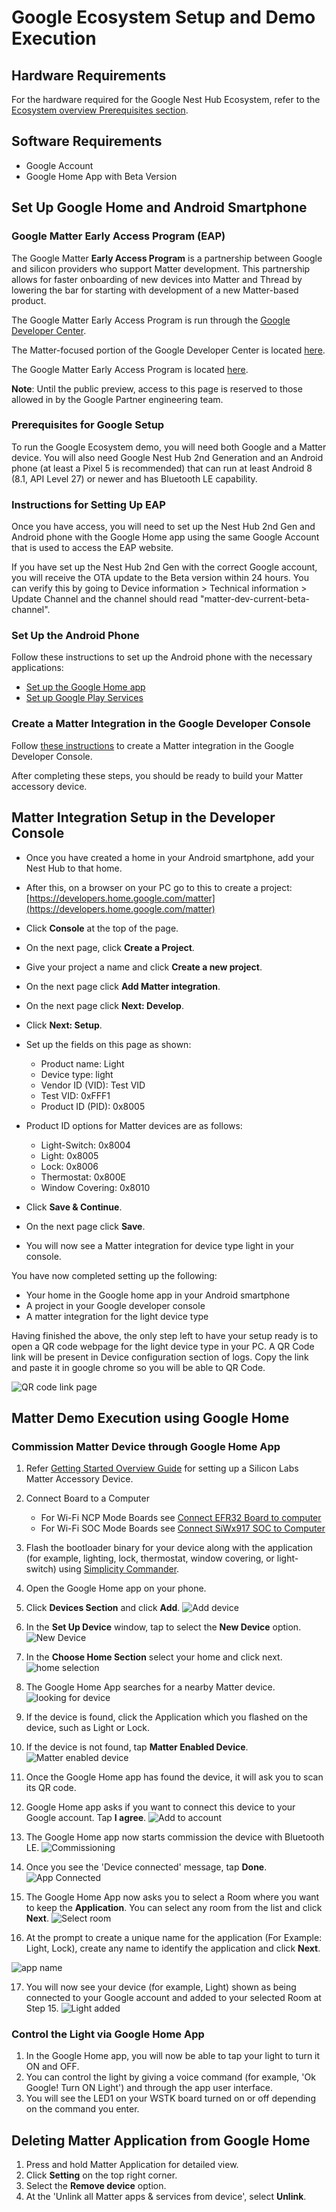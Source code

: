 # Google Ecosystem Setup and Demo Execution

## Hardware Requirements

For the hardware required for the Google Nest Hub Ecosystem, refer to the [Ecosystem overview Prerequisites section](./index#prerequisites).

## Software Requirements

- Google Account
- Google Home App with Beta Version

## Set Up Google Home and Android Smartphone

### Google Matter Early Access Program (EAP)

The Google Matter **Early Access Program** is a partnership between Google and silicon providers who support Matter development. This partnership allows for faster onboarding of new devices into Matter and Thread by lowering the bar for starting with development of a new Matter-based product.

The Google Matter Early Access Program is run through the [Google Developer Center](https://developers.home.google.com/).

The Matter-focused portion of the Google Developer Center is located [here](https://developers.home.google.com/matter).

The Google Matter Early Access Program is located [here](https://developers.home.google.com/matter/eap).

**Note**: Until the public preview, access to this page is reserved to those allowed in by the Google Partner engineering team.

### Prerequisites for Google Setup

To run the Google Ecosystem demo, you will need both Google and a Matter device. You will also need Google Nest Hub 2nd Generation and
an Android phone (at least a Pixel 5 is recommended) that can run at least Android 8 (8.1, API Level 27) or newer and has Bluetooth LE capability.

### Instructions for Setting Up EAP

Once you have access, you will need to set up the Nest Hub 2nd Gen and Android phone with the Google Home app using the same Google Account that is used to access the EAP website.

If you have set up the Nest Hub 2nd Gen with the correct Google account, you will receive the OTA update to the Beta version within 24 hours. You can verify this by going to Device information > Technical information > Update Channel and the channel should read "matter-dev-current-beta-channel".

### Set Up the Android Phone

Follow these instructions to set up the Android phone with the necessary applications:

- [Set up the Google Home app](https://developers.home.google.com/matter/eap/setup/home-app)
- [Set up Google Play Services](https://developers.home.google.com/matter/eap/setup/play-services)

### Create a Matter Integration in the Google Developer Console

Follow [these instructions](http://developers.home.google.com/matter/eap/project/create) to create a Matter integration in the Google Developer Console.

After completing these steps, you should be ready to build your Matter accessory device.

## Matter Integration Setup in the Developer Console

- Once you have created a home in your Android smartphone, add your Nest Hub to that home.
- After this, on a browser on your PC go to this to create a project:
  [https://developers.home.google.com/matter](https://developers.home.google.com/matter)
- Click **Console** at the top of the page.
- On the next page, click **Create a Project**.
- Give your project a name and click **Create a new project**.
- On the next page click **Add Matter integration**.
- On the next page click **Next: Develop**.
- Click **Next: Setup**.
- Set up the fields on this page as shown:
  - Product name: Light
  - Device type: light
  - Vendor ID (VID): Test VID
  - Test VID: 0xFFF1
  - Product ID (PID): 0x8005

- Product ID options for Matter devices are as follows:
  - Light-Switch: 0x8004
  - Light: 0x8005
  - Lock: 0x8006
  - Thermostat: 0x800E
  - Window Covering: 0x8010
- Click **Save & Continue**.
- On the next page click **Save**.
- You will now see a Matter integration for device type light in your console.

You have now completed setting up the following:

- Your home in the Google home app in your Android smartphone
-	A project in your Google developer console
- A matter integration for the light device type

Having finished the above, the only step left to have your setup ready is to open a QR code webpage for the light device type in your PC. A QR Code link will be present in Device configuration section of logs. Copy the link and paste it in google chrome so you will be able to QR Code.

![QR code link page](./images/matter-rtt-qr-code-link.png)

## Matter Demo Execution using Google Home

### Commission Matter Device through Google Home App

1. Refer [Getting Started Overview Guide](/matter/<docspace-docleaf-version>/matter-wifi-getting-started-example) for setting up a Silicon Labs Matter Accessory Device.

2. Connect Board to a Computer
    - For Wi-Fi NCP Mode Boards see [Connect EFR32 Board to computer](/matter/<docspace-docleaf-version>/matter-wifi-getting-started-example/getting-started-efx32-ncp#connect-the-efx32-boards-to-a-computer)
    - For Wi-Fi SOC Mode Boards see [Connect SiWx917 SOC to Computer](/matter/<docspace-docleaf-version>/matter-wifi-getting-started-example/getting-started-with-soc#connect-siwx917-soc-to-computer)

3. Flash the bootloader binary for your device along with the application (for example, lighting, lock, thermostat, window covering, or light-switch) using [Simplicity Commander](/matter/<docspace-docleaf-version>/matter-wifi-run-demo/flashing-using-commander).

4. Open the Google Home app on your phone.

5. Click **Devices Section** and click **Add**.
![Add device](./images/google-home-app-add-device.png?width=40%&height=40%)

6. In the **Set Up Device** window, tap to select the **New Device** option.
![New Device](./images/google-home-app-new-device.png?width=40%&height=40%)

7. In the **Choose Home Section** select your home and click next.
![home selection](./images/google-home-app-select-home.png?width=40%&height=40%)

8. The Google Home App searches for a nearby Matter device.
![looking for device](./images/google-home-app-looking-for-device.png?width=40%&height=40%)

9. If the device is found, click the Application which you flashed on the device, such as Light or Lock.

10. If the device is not found, tap **Matter Enabled Device**.
![Matter enabled device](./images/google-home-app-matter-enabled-device.png?width=40%&height=40%)

11. Once the Google Home app has found the device, it will ask you to scan its QR code.

12. Google Home app asks if you want to connect this device to your Google account. Tap **I agree**.
![Add to account](./images/google-home-app-account-prompt.png?width=40%&height=40%)

13. The Google Home app now starts commission the device with Bluetooth LE.
![Commissioning](./images/google-home-app-connecting.png?width=40%&height=40%)

14. Once you see the 'Device connected' message, tap **Done**.
![App Connected](./images/google-home-app-connected.png?width=40%&height=40%)

15. The Google Home App now asks you to select a Room where you want to keep the **Application**. You can select any room from the list and click **Next**.
![Select room](./images/google-home-app-select-room.png?width=40%&height=40%)

16. At the prompt to create a unique name for the application (For Example: Light, Lock), create any name to identify the application and click **Next**.

![app name](./images/google-home-app-give-app-name.png?width=40%&height=40%)

17. You will now see your device (for example, Light) shown as being connected to your Google account and added to your selected Room at Step 15.
![Light added](./images/google-home-app-light-added.png?width=40%&height=40%)

### Control the Light via Google Home App

1. In the Google Home app, you will now be able to tap your light to turn it ON and OFF.
2. You can control the light by giving a voice command (for example, 'Ok Google! Turn ON Light') and through the app user interface.
3. You will see the LED1 on your WSTK board turned on or off depending on the command you enter.

## Deleting Matter Application from Google Home

1. Press and hold Matter Application for detailed view.
2. Click **Setting** on the top right corner.
3. Select the **Remove device** option.
4. At the 'Unlink all Matter apps & services from device', select **Unlink**.
